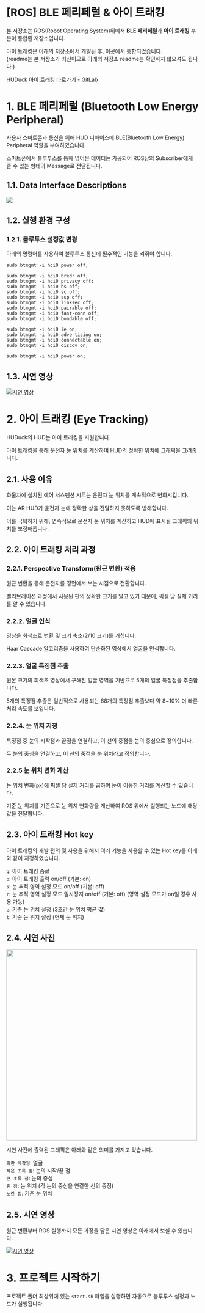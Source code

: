 # [ROS] BLE 페리페럴 & 아이 트래킹

본 저장소는 ROS(Robot Operating System)위에서 **BLE 페리페럴**과 **아이 트래킹** 부분이 통합된 저장소입니다.

아이 트래킹은 아래의 저장소에서 개발된 후, 이곳에서 통합되었습니다.<br/>
(readme는 본 저장소가 최신이므로 아래의 저장소 readme는 확인하지 않으셔도 됩니다.)

[HUDuck 아이 트래킹 바로가기 - GitLab](https://git.swmgit.org/swm-12/12_swm35/eye-tracking)

# 1. BLE 페리페럴 (Bluetooth Low Energy Peripheral)

사용자 스마트폰과 통신을 위해 HUD 디바이스에 BLE(Bluetooth Low Energy) Peripheral 역할을 부여하였습니다.

스마트폰에서 블루투스를 통해 넘어온 데이터는 가공되어 ROS상의 Subscriber에게 줄 수 있는 형태의 Message로 전달됩니다.

## 1.1. Data Interface Descriptions

<img src="https://git.swmgit.org/swm-12/12_swm35/applicationreceiver/-/raw/readme/readme_src/Peripheral%20Data%20Interface%20Description.png">

## 1.2. 실행 환경 구성

### 1.2.1. 블루투스 설정값 변경

아래의 명령어를 사용하여 블루투스 통신에 필수적인 기능을 켜줘야 합니다.

```
sudo btmgmt -i hci0 power off;

sudo btmgmt -i hci0 bredr off;
sudo btmgmt -i hci0 privacy off;
sudo btmgmt -i hci0 hs off;
sudo btmgmt -i hci0 sc off;
sudo btmgmt -i hci0 ssp off;
sudo btmgmt -i hci0 linksec off;
sudo btmgmt -i hci0 pairable off;
sudo btmgmt -i hci0 fast-conn off;
sudo btmgmt -i hci0 bondable off;

sudo btmgmt -i hci0 le on;
sudo btmgmt -i hci0 advertising on;
sudo btmgmt -i hci0 connectable on;
sudo btmgmt -i hci0 discov on;

sudo btmgmt -i hci0 power on;
```

## 1.3. 시연 영상

[![시연 영상](http://img.youtube.com/vi/qQFVhA9BBH8/0.jpg)](https://youtu.be/qQFVhA9BBH8)

# 2. 아이 트래킹 (Eye Tracking)

HUDuck의 HUD는 아이 트래킹을 지원합니다.

아이 트래킹을 통해 운전자 눈 위치를 계산하여 HUD의 정확한 위치에 그래픽을 그려줍니다. 

## 2.1. 사용 이유

화물차에 설치된 에어 서스펜션 시트는 운전자 눈 위치를 계속적으로 변화시킵니다.

이는 AR HUD가 운전자 눈에 정확한 상을 전달하지 못하도록 방해합니다.

이를 극복하기 위해, 연속적으로 운전자 눈 위치를 계산하고 HUD에 표시될 그래픽의 위치를 보정해줍니다.

## 2.2. 아이 트래킹 처리 과정

### 2.2.1. Perspective Transform(원근 변환) 적용

원근 변환을 통해 운전자를 정면에서 보는 시점으로 전환합니다.

캘리브레이션 과정에서 사용된 판의 정확한 크기를 알고 있기 때문에, 픽셀 당 실제 거리를 알 수 있습니다.

### 2.2.2. 얼굴 인식

영상을 회색조로 변환 및 크기 축소(2/10 크기)를 거칩니다.

Haar Cascade 알고리즘을 사용하여 단순화된 영상에서 얼굴을 인식합니다.

### 2.2.3. 얼굴 특징점 추출

원본 크기의 회색조 영상에서 구해진 얼굴 영역을 기반으로 5개의 얼굴 특징점을 추출합니다.

5개의 특징점 추출은 일반적으로 사용되는 68개의 특징점 추출보다 약 8~10% 더 빠른 처리 속도를 보입니다.

### 2.2.4. 눈 위치  지정

특징점 중 눈의 시작점과 끝점을 연결하고, 이 선의 중점을 눈의 중심으로 정의합니다.

두 눈의 중심을 연결하고, 이 선의 중점을 눈 위치라고 정의합니다.

### 2.2.5 눈 위치 변화 계산

눈 위치 변화(px)에 픽셀 당 실제 거리를 곱하여 눈이 이동한 거리를 계산할 수 있습니다.

기준 눈 위치를 기준으로 눈 위치 변화량을 계산하여 ROS 위에서 실행되는 노드에 해당 값을 전달합니다.

## 2.3. 아이 트래킹 Hot key

아이 트래킹의 개발 편의 및 사용을 위해서 여러 기능을 사용할 수 있는 Hot key를 아래와 같이 지정하였습니다.

`q`: 아이 트래킹 종료<br/>
`p`: 아이 트래킹 출력 on/off (기본: on)<br/>
`s`: 눈 추적 영역 설정 모드 on/off (기본: off)<br/>
`r`: 눈 추적 영역 설정 모드 일시정지 on/off (기본: off) (영역 설정 모드가 on일 경우 사용 가능)<br/>
`e`: 기준 눈 위치 설정 (3초간 눈 위치 평균 값)<br/>
`t`: 기준 눈 위치 설정 (현재 눈 위치)

## 2.4. 시연 사진

<img width="500px" src="https://git.swmgit.org/swm-12/12_swm35/applicationreceiver/-/raw/readme/readme_src/Eye%20Tracking%20Result.png">

시연 사진에 출력된 그래픽은 아래와 같은 의미를 가지고 있습니다.

`파란 사각형`: 얼굴<br/>
`작은 초록 점`: 눈의 시작/끝 점<br/>
`큰 초록 점`: 눈의 중심<br/>
`흰 점`:  눈 위치 (각 눈의 중심을 연결한 선의 중점)<br/>
`노란 점`: 기준 눈 위치<br/>

## 2.5. 시연 영상

원근 변환부터 ROS 실행까지 모든 과정을 담은 시연 영상은 아래에서 보실 수 있습니다.

[![시연 영상](http://img.youtube.com/vi/9YfRtpptQkw/0.jpg)](https://youtu.be/9YfRtpptQkw)

# 3. 프로젝트 시작하기

 프로젝트 폴더 최상위에 있는 `start.sh` 파일을 실행하면 자동으로 블루투스 설정과 노드가 실행됩니다.
